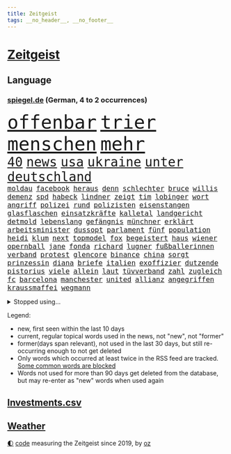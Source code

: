 ```yaml
---
title: Zeitgeist
tags: __no_header__, __no_footer__
---
```


# [Zeitgeist](https://oliz.io/zeitgeist/)

## Language

<h3><a href="https://www.spiegel.de" target="_blank">spiegel.de</a> (German, 4 to 2 occurrences)</h3>
<p style="font-family:monospace">
<span style="font-size:32pt"><a href="news_links.html#offenbar" class="current">offenbar</a></span>
<span style="font-size:32pt"><a href="news_links.html#trier" class="current">trier</a></span>
<span style="font-size:32pt"><a href="news_links.html#menschen" class="current">menschen</a></span>
<span style="font-size:32pt"><a href="news_links.html#mehr" class="current">mehr</a></span>
<br>
<span style="font-size:22pt"><a href="news_links.html#40" class="current">40</a></span>
<span style="font-size:22pt"><a href="news_links.html#news" class="current">news</a></span>
<span style="font-size:22pt"><a href="news_links.html#usa" class="current">usa</a></span>
<span style="font-size:22pt"><a href="news_links.html#ukraine" class="current">ukraine</a></span>
<span style="font-size:22pt"><a href="news_links.html#unter" class="current">unter</a></span>
<span style="font-size:22pt"><a href="news_links.html#deutschland" class="current">deutschland</a></span>
<br>
<span style="font-size:12pt"><a href="news_links.html#moldau" class="current">moldau</a></span>
<span style="font-size:12pt"><a href="news_links.html#facebook" class="current">facebook</a></span>
<span style="font-size:12pt"><a href="news_links.html#heraus" class="current">heraus</a></span>
<span style="font-size:12pt"><a href="news_links.html#denn" class="current">denn</a></span>
<span style="font-size:12pt"><a href="news_links.html#schlechter" class="current">schlechter</a></span>
<span style="font-size:12pt"><a href="news_links.html#bruce" class="current">bruce</a></span>
<span style="font-size:12pt"><a href="news_links.html#willis" class="current">willis</a></span>
<span style="font-size:12pt"><a href="news_links.html#demenz" class="current">demenz</a></span>
<span style="font-size:12pt"><a href="news_links.html#spd" class="current">spd</a></span>
<span style="font-size:12pt"><a href="news_links.html#habeck" class="current">habeck</a></span>
<span style="font-size:12pt"><a href="news_links.html#lindner" class="current">lindner</a></span>
<span style="font-size:12pt"><a href="news_links.html#zeigt" class="current">zeigt</a></span>
<span style="font-size:12pt"><a href="news_links.html#tim" class="current">tim</a></span>
<span style="font-size:12pt"><a href="news_links.html#lobinger" class="new">lobinger</a></span>
<span style="font-size:12pt"><a href="news_links.html#wort" class="current">wort</a></span>
<span style="font-size:12pt"><a href="news_links.html#angriff" class="current">angriff</a></span>
<span style="font-size:12pt"><a href="news_links.html#polizei" class="current">polizei</a></span>
<span style="font-size:12pt"><a href="news_links.html#rund" class="current">rund</a></span>
<span style="font-size:12pt"><a href="news_links.html#polizisten" class="current">polizisten</a></span>
<span style="font-size:12pt"><a href="news_links.html#eisenstangen" class="new">eisenstangen</a></span>
<span style="font-size:12pt"><a href="news_links.html#glasflaschen" class="new">glasflaschen</a></span>
<span style="font-size:12pt"><a href="news_links.html#einsatzkräfte" class="current">einsatzkräfte</a></span>
<span style="font-size:12pt"><a href="news_links.html#kalletal" class="new">kalletal</a></span>
<span style="font-size:12pt"><a href="news_links.html#landgericht" class="current">landgericht</a></span>
<span style="font-size:12pt"><a href="news_links.html#detmold" class="new">detmold</a></span>
<span style="font-size:12pt"><a href="news_links.html#lebenslang" class="current">lebenslang</a></span>
<span style="font-size:12pt"><a href="news_links.html#gefängnis" class="current">gefängnis</a></span>
<span style="font-size:12pt"><a href="news_links.html#münchner" class="current">münchner</a></span>
<span style="font-size:12pt"><a href="news_links.html#erklärt" class="current">erklärt</a></span>
<span style="font-size:12pt"><a href="news_links.html#arbeitsminister" class="current">arbeitsminister</a></span>
<span style="font-size:12pt"><a href="news_links.html#dussopt" class="new">dussopt</a></span>
<span style="font-size:12pt"><a href="news_links.html#parlament" class="current">parlament</a></span>
<span style="font-size:12pt"><a href="news_links.html#fünf" class="current">fünf</a></span>
<span style="font-size:12pt"><a href="news_links.html#population" class="new">population</a></span>
<span style="font-size:12pt"><a href="news_links.html#heidi" class="new">heidi</a></span>
<span style="font-size:12pt"><a href="news_links.html#klum" class="new">klum</a></span>
<span style="font-size:12pt"><a href="news_links.html#next" class="new">next</a></span>
<span style="font-size:12pt"><a href="news_links.html#topmodel" class="new">topmodel</a></span>
<span style="font-size:12pt"><a href="news_links.html#fox" class="current">fox</a></span>
<span style="font-size:12pt"><a href="news_links.html#begeistert" class="current">begeistert</a></span>
<span style="font-size:12pt"><a href="news_links.html#haus" class="current">haus</a></span>
<span style="font-size:12pt"><a href="news_links.html#wiener" class="current">wiener</a></span>
<span style="font-size:12pt"><a href="news_links.html#opernball" class="new">opernball</a></span>
<span style="font-size:12pt"><a href="news_links.html#jane" class="current">jane</a></span>
<span style="font-size:12pt"><a href="news_links.html#fonda" class="current">fonda</a></span>
<span style="font-size:12pt"><a href="news_links.html#richard" class="current">richard</a></span>
<span style="font-size:12pt"><a href="news_links.html#lugner" class="new">lugner</a></span>
<span style="font-size:12pt"><a href="news_links.html#fußballerinnen" class="current">fußballerinnen</a></span>
<span style="font-size:12pt"><a href="news_links.html#verband" class="current">verband</a></span>
<span style="font-size:12pt"><a href="news_links.html#protest" class="current">protest</a></span>
<span style="font-size:12pt"><a href="news_links.html#glencore" class="new">glencore</a></span>
<span style="font-size:12pt"><a href="news_links.html#binance" class="new">binance</a></span>
<span style="font-size:12pt"><a href="news_links.html#china" class="current">china</a></span>
<span style="font-size:12pt"><a href="news_links.html#sorgt" class="current">sorgt</a></span>
<span style="font-size:12pt"><a href="news_links.html#prinzessin" class="current">prinzessin</a></span>
<span style="font-size:12pt"><a href="news_links.html#diana" class="current">diana</a></span>
<span style="font-size:12pt"><a href="news_links.html#briefe" class="current">briefe</a></span>
<span style="font-size:12pt"><a href="news_links.html#italien" class="current">italien</a></span>
<span style="font-size:12pt"><a href="news_links.html#exoffizier" class="new">exoffizier</a></span>
<span style="font-size:12pt"><a href="news_links.html#dutzende" class="current">dutzende</a></span>
<span style="font-size:12pt"><a href="news_links.html#pistorius" class="current">pistorius</a></span>
<span style="font-size:12pt"><a href="news_links.html#viele" class="current">viele</a></span>
<span style="font-size:12pt"><a href="news_links.html#allein" class="current">allein</a></span>
<span style="font-size:12pt"><a href="news_links.html#laut" class="current">laut</a></span>
<span style="font-size:12pt"><a href="news_links.html#tüvverband" class="new">tüvverband</a></span>
<span style="font-size:12pt"><a href="news_links.html#zahl" class="current">zahl</a></span>
<span style="font-size:12pt"><a href="news_links.html#zugleich" class="current">zugleich</a></span>
<span style="font-size:12pt"><a href="news_links.html#fc" class="current">fc</a></span>
<span style="font-size:12pt"><a href="news_links.html#barcelona" class="current">barcelona</a></span>
<span style="font-size:12pt"><a href="news_links.html#manchester" class="current">manchester</a></span>
<span style="font-size:12pt"><a href="news_links.html#united" class="current">united</a></span>
<span style="font-size:12pt"><a href="news_links.html#allianz" class="current">allianz</a></span>
<span style="font-size:12pt"><a href="news_links.html#angegriffen" class="current">angegriffen</a></span>
<span style="font-size:12pt"><a href="news_links.html#kraussmaffei" class="new">kraussmaffei</a></span>
<span style="font-size:12pt"><a href="news_links.html#wegmann" class="new">wegmann</a></span>
</p>
<details>
<summary>Stopped using...</summary>
<p class="former" style="font-size:12pt">
wünscht(849) ausbruch(848) kehrt(848) scheinen(848) beobachten(847) freien(847) linie(847) verteidigungsministerin(847) geschlossen(846) hacker(846) normal(846) solle(846) eindruck(845) entlassung(845) gelernt(845) rheinlandpfalz(845) schlechten(845) sicherheitsbehörden(845) weitergeht(845) augen(844) erlitten(844) for(844) innenministerium(844) julia(844) lobt(844) metern(844) tiefe(844) verbraucherschützer(844) wenden(844) zuge(844) bernd(843) draußen(843) humanitäre(843) höchststand(843) stand(843) verrät(843) vorhaben(843) anne(842) bereit(842) esken(842) respekt(842) schwangerschaft(842) serien(842) verhängte(842) autofahrer(841) coronainfektion(841) coronaregeln(841) deswegen(841) entdeckten(841) florian(841) gerechtigkeit(841) investieren(841) kochen(841) passen(841) privaten(841) rechtsextremen(841) spdpolitikerin(841) verunglückt(841) walter(841) übergeben(841) ausländische(840) gebraucht(840) höchste(840) natur(840) rainer(840) stets(840) strafen(840) sänger(840) tödlicher(840) beschwerden(839) diskriminierung(839) erheblich(839) gebrochen(839) richtige(839) schoss(839) versehentlich(839) äthiopien(839) bahnhof(838) beschimpft(838) besonderen(838) kochinstitut(838) kontrollieren(838) nahen(838) pariser(838) parteitag(838) quarantäne(838) rät(838) standen(838) außer(837) begleitet(837) illegalen(837) neuem(837) sendet(837) konflikte(836) leitet(836) mode(836) sichern(836) stürmer(836) usschauspielerin(836) verzichtet(836) videobotschaft(836) beschließen(835) bittere(835) dementiert(835) hölle(835) restaurant(835) sicherte(835) widerspruch(835) einreisen(834) gastgeber(834) negativ(834) flüchtlingen(833) fußballer(833) roman(833) versuchte(833) berater(832) berlins(832) dachte(832) nord(832) potsdam(832) reagierten(832) souverän(832) unterstützer(832) wies(832) durfte(831) gegenteil(831) glücklich(831) rechts(831) william(831) ebenso(830) beiträge(829) crash(829) entsetzen(829) juristisch(829) abschaffen(828) distanz(827) moskaus(827) einnahmen(826) erfunden(826) aufgenommen(825) deutsches(825) voraussetzungen(825) bundesgesundheitsminister(824) letztes(824) rollt(824) steckte(823) rasen(822) verzichten(822) pfund(820) katholischen(819) landet(819) halbe(817) schockiert(817) freiwillig(816) präsenz(816) schneider(816) chats(815) frisch(814) schrecken(814) wachsen(813) erstochen(812) museum(811) prognose(811) aufgabe(810) app(806) hype(804) thüringer(803) hinweis(801) tuchel(799) türen(798) weitreichende(793) rakete(790) farbe(784) mehren(783) cdu/csu(780) bösen(777) wmtitel(776) explodiert(759) variante(755) uskapitol(749) langjährige(731) lehrerin(717) unwahrscheinlich(717) extremwetter(715) kannte(705) kryptowährungen(700) josef(699) strecken(680) belgische(661) umständen(641) japanischen(632) lediglich(630) fossile(608) notenbank(607) vorsicht(598) sammelt(592) kündigten(585) staatschefs(578) terroranschlag(577) strikt(576) seele(568) ausgefallen(552) las(547) vegas(547) karrierecoach(546) entlastung(539) 20000(537) höchstwert(534) gestern(533) günstiges(530) binden(524) anlage(522) zurückziehen(521) ussoldaten(518) schürt(515) teure(515) gemeinschaft(513) angestellten(507) erreichte(504) atombombe(502) hawaii(502) gesetzentwurf(499) integration(495) entstanden(489) finanzhilfen(489) betreten(486) kunstwerke(486) erdgas(479) berufen(477) verschlechtert(475) erwärmung(474) morde(472) betrunken(462) saal(462) verwerfungen(461) 41(459) benutzt(459) ampelparteien(454) obersten(453) verläuft(453) methode(452) versuche(452) tödlichem(450) hals(449) radikaler(449) wärme(446) fotografin(443) vorbereitungen(443) bekannteste(442) quält(435) wirtschaftlich(432) pech(431) einfacher(428) gewaltsamen(427) strompreise(426) stephen(422) zustande(422) explodieren(420) rekordsumme(418) schütze(417) waffenruhe(417) verabschieden(416) beliebten(414) vergabe(414) riskiert(411) ebay(410) fdpminister(407) problematisch(399) getäuscht(394) spielplan(392) organisiert(391) mild(385) pelé(384) schwieriger(381) bundesaußenministerin(378) desto(378) einstellung(377) teppich(376) expremier(374) unterscheiden(368) krankheiten(366) report(365) unabhängiger(363) iraner(362) bestürzt(360) trick(360) westens(360) dresdner(359) einheiten(358) 350(357) designer(354) horror(353) oppositionellen(351) mohammed(344) 17jährige(343) 98(342) herum(342) fortsetzen(339) abbau(337) schuster(337) torwart(335) verschwörung(335) drohten(330) energiepreisen(329) besetzte(326) fritz(326) sportart(325) bevorstehende(324) unsicher(324) kasse(319) saporischschja(319) sexualisierte(315) landung(311) andrej(310) besatzer(309) starkes(308) wiedervereinigung(307) ausschließlich(298) völkermord(298) ausstieg(292) durchsuchen(292) gesenkt(292) handys(288) updates(287) diplomat(286) segen(286) spritzen(285) großmutter(279) filialen(278) iaea(277) recherchen(276) warteten(275) schlamm(274) verstehe(274) gefangenenaustausch(273) umstände(273) schau(270) entschuldigte(269) exregierungschef(266) unterliegt(265) mobbing(263) rüsten(258) steuerhinterziehung(258) objekte(255) beerdigung(254) gelobt(254) lngterminal(253) ran(252) zunahme(252) dürre(251) elisabeth(250) verdrängt(250) girl(249) spottet(249) titelverteidiger(248) tauscht(247) beatrix(246) homosexuelle(246) homosexuellen(246) anzeige(245) cannabis(245) hadert(244) tiefer(244) unobericht(244) anerkennen(243) verfassungsbeschwerde(243) dividende(242) exmann(240) streichung(240) trümmer(239) straßenverkehr(238) versinkt(238) galten(237) iris(237) spdgeneralsekretär(237) berüchtigten(236) irgendwann(236) verbrennungsmotor(236) wettert(236) verdiente(235) naturkatastrophen(234) panne(233) therapien(233) verbreitung(233) prompt(232) andrew(231) misshandelt(231) camper(230) hubert(230) paolo(230) führungskräfte(229) lenkt(228) wirtschaftslage(228) edeka(227) senegal(227) vorstellung(226) millionenstrafe(225) übergewinnsteuer(225) tvinterview(224) hast(223) standards(223) transportieren(223) schrumpfen(222) vertraulichen(220) fehlten(216) angehen(215) baum(215) niedersachsens(215) spdchefin(215) beteuert(214) körperliche(214) kronprinz(212) atomkraftwerken(211) brasilianer(211) stehende(211) atomkraftwerke(210) begegnen(210) fehlenden(208) übergewinne(208) verteilen(206) anruf(205) vize(205) reparationen(204) billig(203) festgenommene(203) einschlag(202) säure(202) lieferengpässe(200) rechtliche(200) festkleben(198) juristisches(198) weltraum(197) anschlags(196) eingeschlagen(196) klimaschützer(196) repressionen(196) 17jähriger(192) strompreis(192) gelbe(191) toilette(189) verurteilen(189) überragende(189) czaja(187) oberster(187) glänzte(185) spielberg(185) üppige(185) demonstrierenden(184) notruf(183) summer(182) zweitgrößte(182) usdemokraten(181) vertrauliche(181) wärmepumpen(180) moderator(179) 82(177) wichtigster(177) farce(176) kilowattstunde(176) neukölln(176) britischem(174) umgehend(174) cdugeneralsekretär(173) pleiten(173) strikte(173) dunkel(172) psychischen(172) quatsch(172) rad(172) tücken(172) vereinbarten(172) 1993(171) delegation(171) medizin(171) mithäftling(171) terminal(170) kandidierte(169) kapazität(168) einsätzen(166) globes(166) heikle(165) alfons(164) diebstahl(164) elefanten(164) alex(163) ramona(162) schuhbeck(162) angeordnete(161) treffern(161) atomkraftwerk(160) erkenntnissen(160) gründete(160) lindsey(159) schwachstellen(159) töne(159) verschärfung(159) films(157) energiesicherheit(156) ernstfall(154) brentford(153) chefredakteurin(153) forschern(152) link(152) nachspiel(152) rechter(151) reiten(151) unruhen(151) vizepräsident(151) zugspitze(151) stromnetz(149) boni(148) umweltfreundlich(148) gendern(147) giovanni(147) havertz(147) randale(147) rappers(146) milliardengewinne(145) 2003(144) satellitenbilder(144) luftangriff(143) ökologisch(143) strategen(142) unterzahl(142) master(141) road(141) routinierter(141) grundsatzrede(140) marschflugkörper(140) energiepolitik(139) umgekehrt(139) verbrachte(139) verbringen(138) beliefern(137) hurrikan(137) raf(137) monika(136) reinigung(136) rügt(136) spiegelrekonstruktion(136) stromsparen(136) tel(136) schafften(135) landesarbeitsgericht(134) miese(134) begrenzte(133) spendet(133) werkstatt(133) aufgehalten(132) betrogen(132) digitalminister(132) hingerichtet(131) jahrhunderts(131) aufräumarbeiten(130) ernüchternd(129) gesetzten(129) memoiren(129) psychologin(129) blanchett(127) cate(127) grippe(127) halbzeit(127) kompliziert(127) krawalle(127) onlineshopping(127) exoplaneten(126) turnieren(126) aviv(125) inspiziert(125) außenseiter(124) hauptdarstellerin(124) tshirt(124) arroganz(123) militärexperte(123) mitbekommen(123) vereinbarung(123) zahnarzt(123) arabischen(122) monatlich(122) schutzmacht(122) abbey(121) schäuble(121) sondertribunal(121) gerecht(120) sportdirektor(120) barrymore(118) drew(118) verstaatlichung(118) abwahl(117) billigtarif(117) fabrik(117) gruppensieg(117) piqué(117) belege(116) future(116) peskow(116) weihnachten(116) liebte(115) steven(115) abwesenheit(114) flüssigerdgas(114) jauch(114) kubikmeter(114) pr(114) schiffsverkehr(114) spezialeinheit(114) enormen(113) spaltet(113) auszahlen(112) elbphilharmonie(112) globe(112) kaltluft(112) königshauses(112) masha(112) spiderman(112) tendenz(112) kommando(111) ulf(111) abraham(110) mobilmachung(110) festgehalten(109) konjunkturprognosen(108) militärexperten(108) geiger(107) liebling(107) desolate(106) gefährlichsten(106) gegenstände(106) ifo(106) kopftuch(106) arbeiter(105) fdpfinanzminister(105) tatortvote(105) verachtung(105) wegbaggern(105) anforderungen(104) doppelwumms(104) einkauf(104) lehrkräftemangel(104) mitspielen(104) überfahren(104) möge(102) podolski(102) regierenden(102) tagebau(102) überflutete(102) blau(101) mary(101) unerträglich(101) bolsonaros(100) chaotische(100) bundeshaushalt(99) haustür(98) inácio(98) luiz(98) vegetarisch(98) beruhigt(97) christiane(97) erfüllen(97) programme(97) umfassende(97) baupreise(96) schlachtfeld(96) straffrei(95) gewehrt(94) tagebuch(94) absetzen(93) göttingen(93) hochwasser(93) operiert(93) sprühen(93) verflüssigtes(93) genuss(92) trage(92) aufgehängt(91) dankesrede(91) eric(91) korruptionsskandal(91) minsk(91) verschaffen(91) wochenstart(91) exbotschafter(90) herausfinden(90) jederzeit(90) sauerland(90) verbrecher(90) zentralratspräsident(90) zulassen(90) bulgarische(89) gestohlenen(89) interviewt(89) laptops(89) zentraler(89) jean(88) räumlichkeiten(88) westküste(88) antiterroreinsatz(87) billigt(87) familienalltag(87) gwyneth(87) ipads(87) paltrow(87) pfefferspray(87) sinnlos(87) weltall(87) carolina(86) erforschung(86) erleichterung(86) flugzeugs(86) kilimandscharo(86) langjähriger(86) scheuen(86) wechseljahren(86) 736(85) auswanderer(85) bernstein(85) champagner(85) eingesetzten(85) garzweiler(85) geschmack(85) heinrich(85) kronzeuge(85) rasanten(85) sieglosen(85) skisport(85) coronafälle(84) ehrlichkeit(84) grippewelle(84) kremlgegner(84) y(84) auffällig(83) blind(83) erfolgsrezept(83) überlastung(83) 75jährigen(82) beleuchtung(82) cannabislegalisierung(82) darknet(82) dihk(82) ronja(82) rönne(82) serbischen(82) todeszahlen(82) widmen(82) zeitgemäß(82) zugeständnisse(82) zäh(82) gebastelt(81) kompromissen(81) kremls(81) absichern(80) kaliforniens(80) kindesmissbrauchs(80) kredite(80) macs(80) misshandlung(80) optik(80) bedeckt(79) csugeneralsekretär(79) helme(79) huber(79) rabbinerschule(79) verbrechens(79) volkes(79) lästert(78) antreibt(77) ausgemacht(77) museums(77) gehaltskürzung(76) japanisches(76) kolleginnen(76) schaurig(76) steuerpflichtig(76) zentralrats(76) drosseln(75) kaulitz(75) planten(75) privatpersonen(75) wohnungsnot(75) 1923(74) blüte(74) dissidenten(74) einschüchterung(74) frederik(74) gepriesen(74) gleise(74) männlicher(74) tabu(74) unesco(74) verbannen(74) webseite(74) zew(74) abwenden(73) bedienen(73) düstere(73) erpressergruppe(73) faesers(73) koloniale(73) pistole(73) verunsichert(73) wahlkampfversprechen(73) ware(73) zewstudie(73) ampelpolitiker(72) eiskunstläuferin(72) köstlich(72) menschenrechtsbeauftragte(72) redet(72) regenwald(72) anleitung(71) aufmarschiert(71) aufstellen(71) comedian(71) trainierte(71) usfirma(71) vorzeichen(71) weltkriegs(71) entscheidendes(70) klimaschutzbewegung(70) spiegelbuch(70) usamerikanerin(70) aktienrente(69) buffett(69) enttarnt(69) fulham(69) gegengewicht(69) migrationshintergrund(69) verschicken(69) warren(69) zurückzubekommen(69) aufenthalt(68) brüsseler(68) haar(68) klimaaktivistinnen(68) privatjets(68) stimmten(68) straßenblockaden(68) einmischung(67) lockbit(67) rezessionssorgen(67) siemens(67) uralten(67) bosch(66) brandmann(66) deklarierte(66) positionspapier(66) rich(66) schleppt(66) formiert(65) ftx(65) hiphopproduzent(65) nachziehen(65) rekordniveau(65) repräsentantenhaus(65) bengvir(64) beweist(64) borkum(64) desolaten(64) eberhard(64) itamar(64) milden(64) polieren(64) schulter(64) seattle(64) drahtzieher(63) klimabewegung(63) tomaten(63) abzusichern(62) bankmanfried(62) hinterbliebene(62) puppe(62) rsv(62) slogans(62) stimmzettel(62) xvi(62) 20jährigen(61) auftritten(61) handynutzer(61) kleineren(61) lanz(61) paradox(61) regimekritiker(61) abgründe(60) generalinspekteur(60) hirn(60) iwf(60) nevada(60) umstrittensten(60) verschanzt(60) enthüllungen(59) erkrankten(59) essens(59) fenster(59) frische(59) gitarre(59) godfather(59) helikopteraffäre(59) kabinettsmitglied(59) kostspieligen(59) mcdonald's(59) tram(59) guangzhou(58) tessa(58) apokalypse(57) hsvprofi(57) intimer(57) leichte(57) lydon(57) sexpistolssänger(57) wechselte(57) wintereinbruch(57) amtsgericht(56) elternabend(56) schlanker(56) spiegelfamiliennewsletter(56) bagger(55) barbarei(55) braunkohletagebau(55) coronahilfen(55) steigern(55) steuerpolitik(55) testspiel(55) integrität(54) knotenpunkt(54) münzen(54) penis(54) saudiarabische(54) carla(53) fabian(53) garage(53) gesetzliche(53) organisatoren(53) sprengfalle(53) telefónica(53) umstürzende(53) auflaufen(52) bierhoff(52) rückschritt(52) verruf(52) ärmsten(52) begleiterin(51) dnipro(51) dunkelheit(51) durcheinander(51) greenpeace(51) haiti(51) hängepartie(51) verarbeiten(51) duda(50) entschlüsselt(50) gegenentwurf(50) geldhaus(50) mitchell(50) vulkan(50) hintergründen(49) louis(49) verschlafen(49) abfahrer(48) abgenommen(48) duisburgessen(48) folgenden(48) forschungsteam(48) russlandgeschäfte(48) totale(48) 750000(47) evakuierungen(47) flügel(47) kletterer(47) mächtige(47) o2(47) abhilfe(46) exportieren(46) personenschützer(46) schutzanzügen(46) ausgerückt(45) düsteres(45) gasdeal(45) gelegenheit(45) korruptionsermittlungen(45) lokomotiven(45) mitreißenden(45) stromerzeuger(45) strukturelle(45) tauchte(45) wu(45) 32jährigen(44) erfolgschancen(44) gepardpanzer(44) labor(44) parkplätze(44) unnötig(44) anzug(43) begleitung(43) cook(43) erkennbar(43) interessenvertreter(43) lösegeld(43) mangelnder(43) metalband(43) regierungskritischer(43) chirurg(42) mahnung(42) shampoo(42) stockt(42) ach(41) bedauern(41) berufsaussichten(41) drastischer(41) geschosse(41) kapital(41) liebeslied(41) monsterwelle(41) techniker(41) choice(40) geräten(40) schnelleren(40) unterhalt(40) weitesten(40) aktionsplan(39) hausaufgaben(39) peruanische(39) schlüssel(39) ölpreisdeckel(39) bezug(38) dr(38) dre(38) kehrseite(38) festzunehmen(37) handelspartner(37) luftabwehr(37) reihenfolge(37) revier(37) unangemessen(37) wirtschaftsgeschichte(37) wonder(37) anwendung(36) befördern(36) einbestellt(36) großkonzerne(36) lebenszeit(36) lubmin(36) permanente(36) schlagkraft(36) terrorverdächtige(36) verstärkung(36) alltägliche(35) biathletinnen(35) biontech(35) boy(35) chefredakteur(35) europe(35) homophober(35) innsbruck(35) mehrheitlich(35) unternehmenschef(35) biathlonweltcup(34) boluarte(34) dina(34) fabuliert(34) fahrenden(34) favoritencheck(34) luxusmarke(34) spender(34) abrechnungen(33) peinlich(33) rind(33) wehrbeauftragte(33) grassiert(32) nepal(32) sparte(32) todesurteile(32) naher(31) senatorin(31) umgeben(31) weltbühne(31) wohnblock(31) elementary(30) ftxgründer(30) umbauen(30) weiterbildung(30) 32jährige(29) afdfraktion(29) annika(29) anwesenheit(29) fremden(29) heimweh(29) hinrichtungen(29) importe(29) nannte(29) nhl(29) partnerschaften(29) price(29) schärferes(29) afdpolitikerin(28) fächer(28) klimafreundlichen(28) merkwürdige(28) panzeri(28) puma(28) storch(28) zurückgetretenen(28) übersterblichkeit(28) brustkrebs(27) explodierte(27) kinderkriegen(27) regisseurs(27) selbstständige(27) todoliste(27) unnötigen(27) wildtiere(27) ducks(26) gesundem(26) juwelen(26) organisierten(26) philologenverband(26) ungeimpfte(26) argentinischen(25) belästigungsvorwürfe(25) entspannen(25) guardian(25) radio(25) unvorbereitete(25) verheerende(25) abriss(24) bellenhaus(24) burgtheater(24) doppelten(24) träger(24) autoritäre(23) eroberung(23) erstatten(23) kriegsgefangenen(23) käse(23) mitgliederzahl(23) nachteil(23) revision(23) boom(22) bäumen(22) elektrizität(22) granate(22) kreativer(22) schwarzarbeit(22) tunnel(22) verwandtschaft(22) vorstand(22) biolebensmitteln(21) giert(21) kranken(21) mythos(21) schublade(21) strafrechtlich(21) waffenrechts(21) beträgt(20) fabrikate(20) hinziehen(20) kreist(20) medienschelte(20) missbrauchsvorwürfen(20) untersagen(20) wiederholungstäter(20) wucht(20) fanatische(19) gläubigen(19) grundlegend(19) radler(19) rekordjahr(19) schichten(19) stellvertretender(19) unschuld(19) volkswagenkonzern(19) zurückkaufen(19) enttäuschungen(18) geschlechtsneutrale(18) herausragenden(18) klimaschützerin(18) seelische(18) unpünktlich(18) ampelpläne(17) datenschutzverstößen(17) stunt(17) arbeitstag(16) heilige(16) hochhaus(16) instabiler(16) klimaterroristen(16) mitfavorit(16) unwort(16) wahnsinn(16) widerlich(16) zoll(16) brust(15) flüchtig(15) geldanlage(15) offensiven(15) airbnb(14) brandenburgs(14) bundesfinanzministerium(14) gebürtige(14) interviewte(14) legalen(14) protagonisten(14) rituale(14) schwulen(14) silvestervideo(14) vatikanstadt(14) familiengeheimnis(13) foodwatch(13) neujahrsbotschaft(13) psychologen(13) schnees(13) urlaubsziele(13) vornamen(13) ansätze(12) bundesverteidigungsministerin(12) ina(12) minderjährigen(12) peinliche(12) springen(12) unglücklichen(12) 2038(11) autobauers(11) bewusster(11) bolsonaroanhänger(11) genussvoll(11) lieferanten(11) notfallsanitäter(11) quarantänepflicht(11)
</p>
</details>
<p>Legend:
<ul>
<li><span class="new">new</span>, first seen within the last 10 days</li>
<li><span class="current">current</span>, regular topical words used in the news, not "new", not "former"</li>
<li><span class="former">former(days span relevant)</span>, not used in the last 30 days, but still re-occurring enough to not get deleted</li>
<li>Only words which occurred at least twice in the RSS feed are tracked. <a href="language/filters.py">Some common words are blocked</a></li>
<li>Words not used for more than 90 days get deleted from the database, but may re-enter as "new" words when used again</li>
</ul>
</p>

## [Investments](investments.html)[.csv](investments.csv)

## [Weather](weather.html)

<footer>
<a href="javascript:toggleTheme()" class="nav">🌓</a>
<a href="https://github.com/ooz/zeitgeist">code</a> measuring the Zeitgeist since 2019, by <a href="https://oliz.io">oz</a>
</footer>
